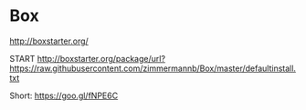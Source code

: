 Box
===


http://boxstarter.org/

START http://boxstarter.org/package/url?https://raw.githubusercontent.com/zimmermannb/Box/master/defaultinstall.txt

Short: https://goo.gl/fNPE6C
